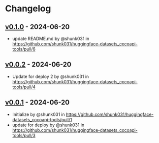 # Changelog

## [v0.1.0](https://github.com/shunk031/huggingface-datasets_cocoapi-tools/compare/v0.0.2...v0.1.0) - 2024-06-20
- update README.md by @shunk031 in https://github.com/shunk031/huggingface-datasets_cocoapi-tools/pull/6

## [v0.0.2](https://github.com/shunk031/huggingface-datasets_cocoapi-tools/compare/v0.0.1...v0.0.2) - 2024-06-20
- Update for deploy 2 by @shunk031 in https://github.com/shunk031/huggingface-datasets_cocoapi-tools/pull/4

## [v0.0.1](https://github.com/shunk031/huggingface-datasets_cocoapi-tools/commits/v0.0.1) - 2024-06-20
- Initialize by @shunk031 in https://github.com/shunk031/huggingface-datasets_cocoapi-tools/pull/1
- update for deploy by @shunk031 in https://github.com/shunk031/huggingface-datasets_cocoapi-tools/pull/3
